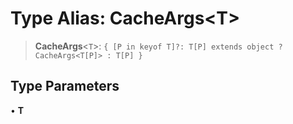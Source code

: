 # Type Alias: CacheArgs\<T\>

> **CacheArgs**\<`T`\>: `{ [P in keyof T]?: T[P] extends object ? CacheArgs<T[P]> : T[P] }`

## Type Parameters

• **T**
